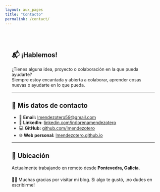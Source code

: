 ```yaml
---
layout: aux_pages
title: "Contacto"
permalink: /contact/
---
```


<div style="padding: 1.5em; margin: 2em 0;">

  <h2>📬 ¡Hablemos!</h2>
  <p>¿Tienes alguna idea, proyecto o colaboración en la que pueda ayudarte?<br>
  Siempre estoy encantada y abierta a colaborar, aprender cosas nuevas o ayudarte en lo que pueda.</p>

  <hr>

  <h2>🏢 Mis datos de contacto</h2>
  <ul>
    <li>📧 <strong>Email:</strong> <a href="mailto:lmendezotero59@gmail.com">lmendezotero59@gmail.com</a></li>
    <li>💼 <strong>LinkedIn:</strong> <a href="https://www.linkedin.com/in/lorenamendezotero">linkedin.com/in/lorenamendezotero</a></li>
    <li>💻 <strong>GitHub:</strong> <a href="https://github.com/lmendezotero">github.com/lmendezotero</a></li>
    <li>🌐 <strong>Web personal:</strong> <a href="https://lmendezotero.github.io">lmendezotero.github.io</a></li>
  </ul>

  <hr>

  <h2>📍 Ubicación</h2>
  <p>Actualmente trabajando en remoto desde <strong>Pontevedra, Galicia</strong>.</p>

  <p style="margin-top: 1.5em;">🙏🏻 Muchas gracias por visitar mi blog. Si algo te gustó, ¡no dudes en escribirme!</p>

</div>
